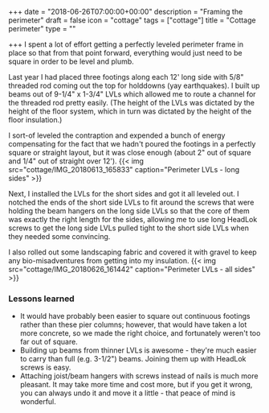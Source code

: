 +++
date = "2018-06-26T07:00:00+00:00"
description = "Framing the perimeter"
draft = false
icon = "cottage"
tags = ["cottage"]
title = "Cottage perimeter"
type = ""

+++
I spent a lot of effort getting a perfectly leveled perimeter frame in place so that from that point forward, 
everything would just need to be square in order to be level and plumb.

Last year I had placed three footings along each 12' long side with 5/8" threaded rod coming out the top for holddowns (yay earthquakes).
I built up beams out of 9-1/4" x 1-3/4" LVLs which allowed me to route a channel for the threaded rod pretty easily.
(The height of the LVLs was dictated by the height of the floor system, which in turn was dictated by the height of the floor insulation.)

I sort-of leveled the contraption and expended a bunch of energy compensating for the fact that we hadn't poured the footings in a perfectly square or straight
layout, but it was close enough (about 2" out of square and 1/4" out of straight over 12').
{{< img src="cottage/IMG_20180613_165833" caption="Perimeter LVLs - long sides" >}}

Next, I installed the LVLs for the short sides and got it all leveled out. I notched the ends of the short side LVLs to fit around the screws
that were holding the beam hangers on the long side LVLs so that the core of them was exactly the right length for the sides, allowing me to use
long HeadLok screws to get the long side LVLs pulled tight to the short side LVLs when they needed some convincing.

I also rolled out some landscaping fabric and covered it with gravel to keep any bio-misadventures from getting into my insulation.
{{< img src="cottage/IMG_20180626_161442" caption="Perimeter LVLs - all sides" >}}

### Lessons learned
* It would have probably been easier to square out continuous footings rather than these pier columns; however, that would have taken a lot more concrete, so we made the right choice, and fortunately weren't too far out of square.
* Building up beams from thinner LVLs is awesome - they're much easier to carry than full (e.g. 3-1/2") beams. Joining them up with HeadLok screws is easy.
* Attaching joist/beam hangers with screws instead of nails is much more pleasant. It may take more time and cost more, but if you get it wrong, you can always undo it and move it a little - that peace of mind is wonderful.

